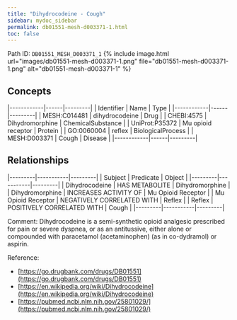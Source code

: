 ```yaml
---
title: "Dihydrocodeine - Cough"
sidebar: mydoc_sidebar
permalink: db01551-mesh-d003371-1.html
toc: false 
---
```



Path ID: `DB01551_MESH_D003371_1`
{% include image.html url="images/db01551-mesh-d003371-1.png" file="db01551-mesh-d003371-1.png" alt="db01551-mesh-d003371-1" %}

## Concepts

|------------|------|---------|
| Identifier | Name | Type    |
|------------|------|---------|
| MESH:C014481 | dihydrocodeine | Drug |
| CHEBI:4575 | Dihydromorphine | ChemicalSubstance |
| UniProt:P35372 | Mu opioid receptor | Protein |
| GO:0060004 | reflex | BiologicalProcess |
| MESH:D003371 | Cough | Disease |
|------------|------|---------|

## Relationships

|---------|-----------|---------|
| Subject | Predicate | Object  |
|---------|-----------|---------|
| Dihydrocodeine | HAS METABOLITE | Dihydromorphine |
| Dihydromorphine | INCREASES ACTIVITY OF | Mu Opioid Receptor |
| Mu Opioid Receptor | NEGATIVELY CORRELATED WITH | Reflex |
| Reflex | POSITIVELY CORRELATED WITH | Cough |
|---------|-----------|---------|

Comment: Dihydrocodeine is a semi-synthetic opioid analgesic prescribed for pain or severe dyspnea, or as an antitussive, either alone or compounded with paracetamol (acetaminophen) (as in co-dydramol) or aspirin.

Reference: 
  - [https://go.drugbank.com/drugs/DB01551](https://go.drugbank.com/drugs/DB01551)
  - [https://en.wikipedia.org/wiki/Dihydrocodeine](https://en.wikipedia.org/wiki/Dihydrocodeine)
  - [https://pubmed.ncbi.nlm.nih.gov/25801029/](https://pubmed.ncbi.nlm.nih.gov/25801029/)
